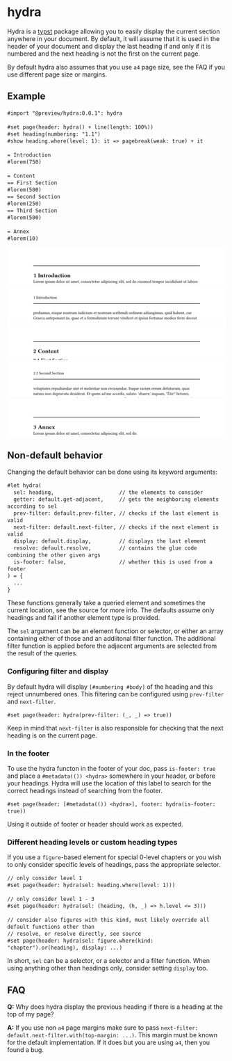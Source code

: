 # hydra
Hydra is a [typst] package allowing you to easily display the current section anywhere in your
document. By default, it will assume that it is used in the header of your document and display
the last heading if and only if it is numbered and the next heading is not the first on the current
page.

By default hydra also assumes that you use `a4` page size, see the FAQ if you use different page
size or margins.

## Example
```typst
#import "@preview/hydra:0.0.1": hydra

#set page(header: hydra() + line(length: 100%))
#set heading(numbering: "1.1")
#show heading.where(level: 1): it => pagebreak(weak: true) + it

= Introduction
#lorem(750)

= Content
== First Section
#lorem(500)
== Second Section
#lorem(250)
== Third Section
#lorem(500)

= Annex
#lorem(10)
```
![ex1]
![ex2]
![ex3]
![ex4]
![ex5]

## Non-default behavior
Changing the default behavior can be done using its keyword arguments:
```typst
#let hydra(
  sel: heading,                     // the elements to consider
  getter: default.get-adjacent,     // gets the neighboring elements according to sel
  prev-filter: default.prev-filter, // checks if the last element is valid
  next-filter: default.next-filter, // checks if the next element is valid
  display: default.display,         // displays the last element
  resolve: default.resolve,         // contains the glue code combining the other given args
  is-footer: false,                 // whether this is used from a footer
) = {
  ...
}
```
These functions generally take a queried element and sometimes the current location, see the source
for more info. The defaults assume only headings and fail if another element type is provided.

The `sel` argument can be an element function or selector, or either an array containing either
of those and an addiitonal filter function. The additional filter function is applied before the
adjacent arguments are selected from the result of the queries.

### Configuring filter and display
By default hydra will display `[#numbering #body]` of the heading and this reject unnumbered
ones. This filtering can be configured using `prev-filter` and `next-filter`.
```typst
#set page(header: hydra(prev-filter: (_, _) => true))
```

Keep in mind that `next-filter` is also responsible for checking that the next heading is on the
current page.

### In the footer
To use the hydra functon in the footer of your doc, pass `is-footer: true` and place a
`#metadata(()) <hydra>` somewhere in your header, or before your headings. Hydra will use the
location of this label to search for the correct headings instead of searching from the footer.

```typst
#set page(header: [#metadata(()) <hydra>], footer: hydra(is-footer: true))
```

Using it outside of footer or header should work as expected.

### Different heading levels or custom heading types
If you use a `figure`-based element for special 0-level chapters or you wish to only consider
specific levels of headings, pass the appropriate selector.

```typst
// only consider level 1
#set page(header: hydra(sel: heading.where(level: 1)))

// only consider level 1 - 3
#set page(header: hydra(sel: (heading, (h, _) => h.level <= 3)))

// consider also figures with this kind, must likely override all default functions other than
// resolve, or resolve directly, see source
#set page(header: hydra(sel: figure.where(kind: "chapter").or(heading), display: ...)
```

In short, `sel` can be a selector, or a selector and a filter function. When using anything other
than headings only, consider setting `display` too.

## FAQ
**Q:** Why does hydra display the previous heading if there is a heading at the top of my page?

**A:** If you use non `a4` page margins make sure to pass
`next-filter: default.next-filter.with(top-margin: ...)`. This margin must be known for the default
implementation. If it does but you are using `a4`, then you found a bug.

[ex1]: examples/example1.png
[ex2]: examples/example2.png
[ex3]: examples/example3.png
[ex4]: examples/example4.png
[ex5]: examples/example5.png
[typst]: https://github.com/typst/typst
